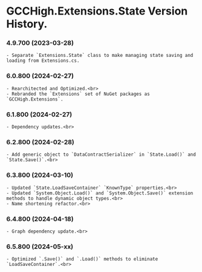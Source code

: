 ﻿# GCCHigh.Extensions.State Version History.

### **4.9.700 (2023-03-28)**<br>
	- Separate `Extensions.State` class to make managing state saving and loading from Extensions.cs.

### **6.0.800 (2024-02-27)**<br>
	- Rearchitected and Optimized.<br>
	- Rebranded the `Extensions` set of NuGet packages as `GCCHigh.Extensions`.

### **6.1.800 (2024-02-27)**<br>
	- Dependency updates.<br>

### **6.2.800 (2024-02-28)**<br>
	- Add generic object to `DataContractSerializer` in `State.Load()` and `State.Save()`.<br>

### **6.3.800 (2024-03-10)**<br>
	- Updated `State.LoadSaveContainer` `KnownType` properties.<br>
	- Updated `System.Object.Load()` and `System.Object.Save()` extension methods to handle dynamic object types.<br>
	- Name shortening refactor.<br>

### **6.4.800 (2024-04-18)**<br>
	- Graph dependency update.<br>

### **6.5.800 (2024-05-xx)**<br>
	- Optimized `.Save()` and `.Load()` methods to eliminate `LoadSaveContainer`.<br>
